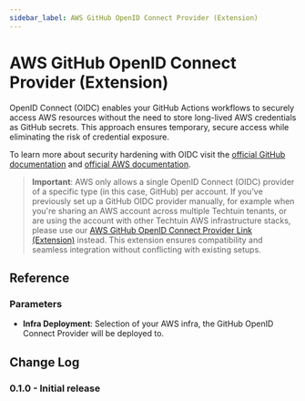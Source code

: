 ```yaml
---
sidebar_label: AWS GitHub OpenID Connect Provider (Extension)
---
```


# AWS GitHub OpenID Connect Provider (Extension)

OpenID Connect (OIDC) enables your GitHub Actions workflows to securely access AWS resources without the need to store long-lived AWS credentials as GitHub secrets. This approach ensures temporary, secure access while eliminating the risk of credential exposure.

To learn more about security hardening with OIDC visit the [official GitHub documentation](https://docs.github.com/en/actions/security-for-github-actions/security-hardening-your-deployments/about-security-hardening-with-openid-connect) and [official AWS documentation](https://docs.aws.amazon.com/IAM/latest/UserGuide/id_roles_providers_oidc.html).

> **Important**: AWS only allows a single OpenID Connect (OIDC) provider of a specific type (in this case, GitHub) per account. If you’ve previously set up a GitHub OIDC provider manually, for example when you're sharing an AWS account across multiple Techtuin tenants, or are using the account with other Techtuin AWS infrastructure stacks, please use our [AWS GitHub OpenID Connect Provider Link (Extension)](./aws-github-oidc-provider-link-ext) instead. This extension ensures compatibility and seamless integration without conflicting with existing setups.

## Reference

### Parameters

- **Infra Deployment**: Selection of your AWS infra, the GitHub OpenID Connect Provider will be deployed to.

## Change Log

### 0.1.0 - Initial release
